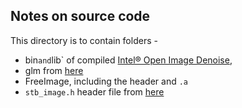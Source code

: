 ## Notes on source code 
This directory is to contain folders - 
* bin` and `lib` of compiled [Intel® Open Image Denoise](https://www.openimagedenoise.org/), 
* glm from [here](https://github.com/g-truc/glm)
* FreeImage, including the header and `.a`
* `stb_image.h` header file from [here](https://github.com/nothings/stb/blob/master/stb_image.h) 
